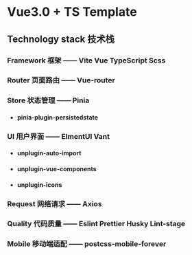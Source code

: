 # Vue3.0 + TS Template

## Technology stack 技术栈

### Framework 框架 —— Vite Vue TypeScript Scss

### Router 页面路由 —— Vue-router

### Store 状态管理 —— Pinia

- #### pinia-plugin-persistedstate

### UI 用户界面 —— ElmentUI Vant

- #### unplugin-auto-import
- #### unplugin-vue-components
- #### unplugin-icons

### Request 网络请求 —— Axios

### Quality 代码质量 —— Eslint Prettier Husky Lint-stage

### Mobile 移动端适配 —— postcss-mobile-forever
